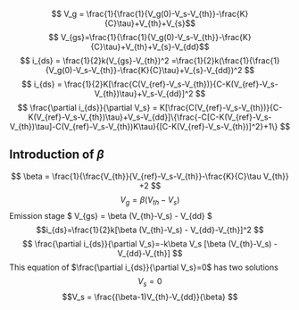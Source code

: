 $$ V_g = \frac{1}{\frac{1}{V_g(0)-V_s-V_{th}}-\frac{K}{C}\tau}+V_{th}+V_{s}$$
$$ V_{gs}=\frac{1}{\frac{1}{V_g(0)-V_s-V_{th}}-\frac{K}{C}\tau}+V_{th}+V_{s}-V_{dd}$$
$$ i_{ds} = \frac{1}{2}k(V_{gs}-V_{th})^2 =\frac{1}{2}k(\frac{1}{\frac{1}{V_g(0)-V_s-V_{th}}-\frac{K}{C}\tau}+V_{s}-V_{dd})^2 $$
$$ i_{ds} = \frac{1}{2}K[\frac{C(V_{ref}-V_s-V_{th})}{C-K(V_{ref}-V_s-V_{th})\tau}+V_s-V_{dd}]^2 $$
$$ \frac{\partial i_{ds}}{\partial V_s} = K[\frac{C(V_{ref}-V_s-V_{th})}{C-K(V_{ref}-V_s-V_{th})\tau}+V_s-V_{dd}]\{\frac{-C[C-K(V_{ref}-V_s-V_{th})\tau]-C(V_{ref}-V_s-V_{th})K\tau}{[C-K(V_{ref}-V_s-V_{th})]^2}+1\} $$

## Introduction of $\beta$
$$ \beta = \frac{1}{\frac{V_{th}}{V_{ref}-V_s-V_{th}}-\frac{K}{C}\tau V_{th}} +2 $$
$$ V_g = \beta (V_{th}-V_s) $$
Emission stage $ V_{gs} = \beta (V_{th}-V_s) - V_{dd} $
$$i_{ds}=\frac{1}{2}k[\beta (V_{th}-V_s) - V_{dd}-V_{th}]^2 $$
$$ \frac{\partial i_{ds}}{\partial V_s}=-k\beta V_s [\beta (V_{th}-V_s) - V_{dd}-V_{th}] $$
This equation of $\frac{\partial i_{ds}}{\partial V_s}=0$ has two solutions
$$V_s = 0$$
$$V_s = \frac{(\beta-1)V_{th}-V_{dd}}{\beta} $$